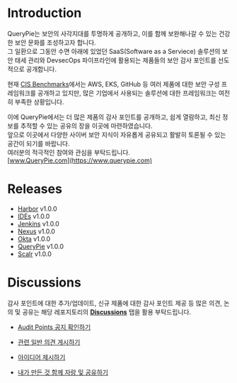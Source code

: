 # Introduction

QueryPie는 보안의 사각지대를 투명하게 공개하고, 이를 함께 보완해나갈 수 있는 건강한 보안 문화를 조성하고자 합니다.  
그 일환으로 그동안 수면 아래에 있었던 SaaS(Software as a Serviece) 솔루션의 보안 태세 관리와 DevsecOps 파이프라인에 활용되는 제품들의 보안 감사 포인트를 선도적으로 공개합니다.  

현재 [CIS Benchmarks](https://downloads.cisecurity.org/#/)에서는 AWS, EKS, GitHub 등 여러 제품에 대한 보안 구성 프레임워크를 공개하고 있지만, 많은 기업에서 사용되는 솔루션에 대한 프레임워크는 여전히 부족한 상황입니다.

이에 QueryPie에서는 더 많은 제품의 감사 포인트를 공개하고, 쉽게 열람하고, 최신 정보를 추적할 수 있는 공유의 장을 이곳에 마련하였습니다.  
앞으로 이곳에서 다양한 사이버 보안 지식이 자유롭게 공유되고 활발히 토론될 수 있는 공간이 되기를 바랍니다.  
여러분의 적극적인 참여와 관심을 부탁드립니다.  
[www.QueryPie.com](https://www.querypie.com)

# Releases 
- [Harbor](https://github.com/querypie/audit-points/tree/main/Harbor) v1.0.0
- [IDEs](https://github.com/querypie/audit-points/tree/main/IDEs) v1.0.0
- [Jenkins](https://github.com/querypie/audit-points/tree/main/Jenkins) v1.0.0
- [Nexus](https://github.com/querypie/audit-points/tree/main/Nexus) v1.0.0
- [Okta](https://github.com/querypie/audit-points/tree/main/Okta) v1.0.0
- [QueryPie](https://github.com/querypie/audit-points/tree/main/QueryPie) v1.0.0
- [Scalr](https://github.com/querypie/audit-points/tree/main/Scalr) v1.0.0


# Discussions
감사 포인트에 대한 추가/업데이트, 신규 제품에 대한 감사 포인트 제공 등 많은 의견, 논의 및 공유는 해당 레포지토리의 [**Discussions**](https://github.com/querypie/audit-points/discussions) 탭을 활용 부탁드립니다. 

- [Audit Points 공지 확인하기](https://github.com/querypie/audit-points/discussions/categories/announcements)  

- [관련 일반 의견 게시하기](https://github.com/querypie/audit-points/discussions/categories/general)

- [아이디어 제시하기](https://github.com/querypie/audit-points/discussions/categories/ideas) 

- [내가 만든 것 함께 자랑 및 공유하기](https://github.com/querypie/audit-points/discussions/categories/show-and-tell)
